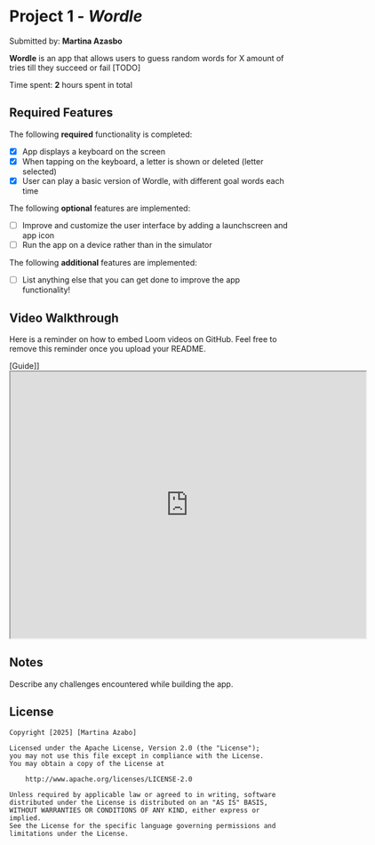 # Project 1 - *Wordle*

Submitted by: **Martina Azasbo**

**Wordle** is an app that allows users to guess random words for X amount of tries till they succeed or fail [TODO] 

Time spent: **2** hours spent in total

## Required Features

The following **required** functionality is completed:

- [X] App displays a keyboard on the screen
- [X] When tapping on the keyboard, a letter is shown or deleted (letter selected)
- [X] User can play a basic version of Wordle, with different goal words each time

The following **optional** features are implemented:

- [ ] Improve and customize the user interface by adding a launchscreen and app icon
- [ ] Run the app on a device rather than in the simulator

The following **additional** features are implemented:

- [ ] List anything else that you can get done to improve the app functionality!

## Video Walkthrough

Here is a reminder on how to embed Loom videos on GitHub. Feel free to remove this reminder once you upload your README. 

[Guide]]<iframe src="https://drive.google.com/file/d/1zEAzqOi_PRSS0JWSXQFecPPnR_07BzA3/preview" width="640" height="480"></iframe>


## Notes

Describe any challenges encountered while building the app.

## License

    Copyright [2025] [Martina Azabo]

    Licensed under the Apache License, Version 2.0 (the "License");
    you may not use this file except in compliance with the License.
    You may obtain a copy of the License at

        http://www.apache.org/licenses/LICENSE-2.0

    Unless required by applicable law or agreed to in writing, software
    distributed under the License is distributed on an "AS IS" BASIS,
    WITHOUT WARRANTIES OR CONDITIONS OF ANY KIND, either express or implied.
    See the License for the specific language governing permissions and
    limitations under the License.
